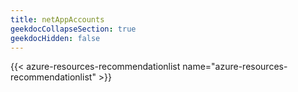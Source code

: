 ```yaml
---
title: netAppAccounts
geekdocCollapseSection: true
geekdocHidden: false
---
```


{{< azure-resources-recommendationlist name="azure-resources-recommendationlist" >}}
